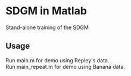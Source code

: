 # SDGM in Matlab
Stand-alone training of the SDGM

## Usage
Run main.m for demo using Repley's data.  
Run main_repeat.m for demo using Banana data.  
